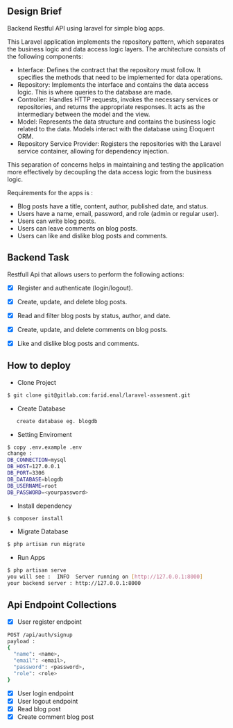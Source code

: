 ## Design Brief 
Backend Restful API using laravel for simple blog apps. 

This Laravel application implements the repository pattern, which separates the business logic and data access logic layers. The architecture consists of the following components:

- Interface: Defines the contract that the repository must follow. It specifies the methods that need to be implemented for data operations.
- Repository: Implements the interface and contains the data access logic. This is where queries to the database are made.
- Controller: Handles HTTP requests, invokes the necessary services or repositories, and returns the appropriate responses. It acts as the intermediary between the model and the view.
- Model: Represents the data structure and contains the business logic related to the data. Models interact with the database using Eloquent ORM.
- Repository Service Provider: Registers the repositories with the Laravel service container, allowing for dependency injection.

This separation of concerns helps in maintaining and testing the application more effectively by decoupling the data access logic from the business logic.

Requirements for the apps is : 
- Blog posts have a title, content, author, published date, and status.
- Users have a name, email, password, and role (admin or regular user).
- Users can write blog posts.
- Users can leave comments on blog posts.
- Users can like and dislike blog posts and comments.

## Backend Task

Restfull Api that allows users to perform the following
actions:
- [x] Register and authenticate (login/logout).
- [x] Create, update, and delete blog posts.
- [x] Read and filter blog posts by status, author, and date.
- [x] Create, update, and delete comments on blog posts.
- [x] Like and dislike blog posts and comments.


## How to deploy

- Clone Project
```bash
$ git clone git@gitlab.com:farid.enal/laravel-assesment.git
```
- Create Database
```bash
   create database eg. blogdb
```
- Setting Enviroment
```bash
$ copy .env.example .env
change : 
DB_CONNECTION=mysql
DB_HOST=127.0.0.1
DB_PORT=3306
DB_DATABASE=blogdb
DB_USERNAME=root
DB_PASSWORD=<yourpassword>

```
- Install dependency
```bash
$ composer install
```
- Migrate Database
```bash
$ php artisan run migrate
```
- Run Apps
```bash
$ php artisan serve
you will see :  INFO  Server running on [http://127.0.0.1:8000]
your backend server : http://127.0.0.1:8000
```

## Api Endpoint Collections
- [x] User register endpoint 
```bash
POST /api/auth/signup
payload : 
{
  "name": <name>,
  "email": <email>,
  "password": <password>,
  "role": <role>
}
```
- [x] User login endpoint
- [x] User logout endpoint
- [x] Read blog post
- [x] Create comment blog post
